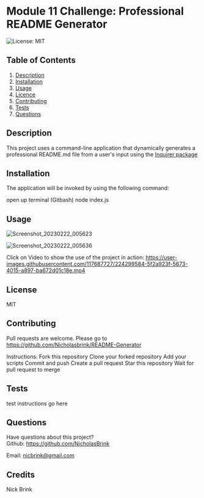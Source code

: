 # Module 11 Challenge: Professional README Generator

![License: MIT](https://img.shields.io/badge/License-MIT-brightgreen.svg)

## Table of Contents

1. [Description](#description)
2. [Installation](#installation)
3. [Usage](#usage)
4. [Licence](#license)
5. [Contributing](#contributing)
6. [Tests](#Tests)
7. [Questions](#questions)

## Description

This project uses a command-line application that dynamically generates a professional README.md file from a user's input using the [Inquirer package](https://www.npmjs.com/package/inquirer)

## Installation

The application will be invoked by using the following command:

open up terminal (Gitbash)
node index.js

## Usage

![Screenshot_20230222_005623](https://user-images.githubusercontent.com/117687727/220494558-e1a4bfc6-08a6-4fdf-9813-d21a4fe25733.png)

![Screenshot_20230222_005636](https://user-images.githubusercontent.com/117687727/220494627-299af955-59a8-4c0d-b901-9372d456e666.png)

Click on Video to show the use of the project in action:
https://user-images.githubusercontent.com/117687727/224299584-5f2a923f-5673-4015-a897-ba672d01c18e.mp4

## License

MIT

## Contributing

Pull requests are welcome. Please go to https://github.com/Nicholasbrink/README-Generator

Instructions: Fork this repository Clone your forked repository Add your scripts Commit and push Create a pull request Star this repository Wait for pull request to merge

## Tests

test instructions go here

## Questions

Have questions about this project?  
 Github: https://github.com/NicholasBrink

Email: nicbrink@gmail.com

## Credits

Nick Brink
